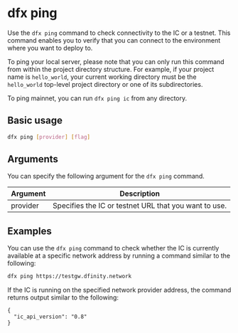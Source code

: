 # dfx ping

Use the `dfx ping` command to check connectivity to the IC or a testnet. This command enables you to verify that you can connect to the environment where you want to deploy to.

To ping your local server, please note that you can only run this command from within the project directory structure. For example, if your project name is `hello_world`, your current working directory must be the `hello_world` top-level project directory or one of its subdirectories.

To ping mainnet, you can run `dfx ping ic` from any directory.

## Basic usage

``` bash
dfx ping [provider] [flag]
```

## Arguments

You can specify the following argument for the `dfx ping` command.

| Argument | Description                                                   |
|----------|---------------------------------------------------------------|
| provider | Specifies the IC or testnet URL that you want to use. |

## Examples

You can use the `dfx ping` command to check whether the IC is currently available at a specific network address by running a command similar to the following:

``` bash
dfx ping https://testgw.dfinity.network
```

If the IC is running on the specified network provider address, the command returns output similar to the following:

    {
      "ic_api_version": "0.8"
    }
